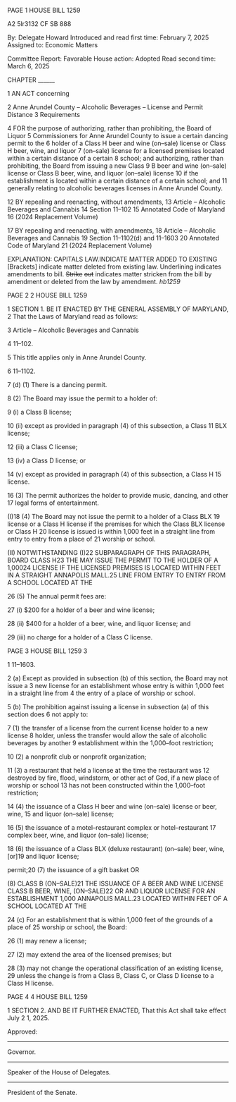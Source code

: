 PAGE 1
HOUSE BILL 1259

A2 5lr3132
CF SB 888

By: Delegate Howard
Introduced and read first time: February 7, 2025
Assigned to: Economic Matters

Committee Report: Favorable
House action: Adopted
Read second time: March 6, 2025

CHAPTER ______

1 AN ACT concerning

2 Anne Arundel County – Alcoholic Beverages – License and Permit Distance
3 Requirements

4 FOR the purpose of authorizing, rather than prohibiting, the Board of Liquor
5 Commissioners for Anne Arundel County to issue a certain dancing permit to the
6 holder of a Class H beer and wine (on–sale) license or Class H beer, wine, and liquor
7 (on–sale) license for a licensed premises located within a certain distance of a certain
8 school; and authorizing, rather than prohibiting, the Board from issuing a new Class
9 B beer and wine (on–sale) license or Class B beer, wine, and liquor (on–sale) license
10 if the establishment is located within a certain distance of a certain school; and
11 generally relating to alcoholic beverages licenses in Anne Arundel County.

12 BY repealing and reenacting, without amendments,
13 Article – Alcoholic Beverages and Cannabis
14 Section 11–102
15 Annotated Code of Maryland
16 (2024 Replacement Volume)

17 BY repealing and reenacting, with amendments,
18 Article – Alcoholic Beverages and Cannabis
19 Section 11–1102(d) and 11–1603
20 Annotated Code of Maryland
21 (2024 Replacement Volume)

EXPLANATION: CAPITALS LAW.INDICATE MATTER ADDED TO EXISTING
[Brackets] indicate matter deleted from existing law.
Underlining indicates amendments to bill.
~~Strike~~ ~~out~~ indicates matter stricken from the bill by amendment or deleted from the law by
amendment. *hb1259*

PAGE 2
2 HOUSE BILL 1259

1 SECTION 1. BE IT ENACTED BY THE GENERAL ASSEMBLY OF MARYLAND,
2 That the Laws of Maryland read as follows:

3 Article – Alcoholic Beverages and Cannabis

4 11–102.

5 This title applies only in Anne Arundel County.

6 11–1102.

7 (d) (1) There is a dancing permit.

8 (2) The Board may issue the permit to a holder of:

9 (i) a Class B license;

10 (ii) except as provided in paragraph (4) of this subsection, a Class
11 BLX license;

12 (iii) a Class C license;

13 (iv) a Class D license; or

14 (v) except as provided in paragraph (4) of this subsection, a Class H
15 license.

16 (3) The permit authorizes the holder to provide music, dancing, and other
17 legal forms of entertainment.

(I)18 (4) The Board may not issue the permit to a holder of a Class BLX
19 license or a Class H license if the premises for which the Class BLX license or Class H
20 license is issued is within 1,000 feet in a straight line from entry to entry from a place of
21 worship or school.

(II) NOTWITHSTANDING (I)22 SUBPARAGRAPH OF THIS
PARAGRAPH, BOARD CLASS H23 THE MAY ISSUE THE PERMIT TO THE HOLDER OF A
1,00024 LICENSE IF THE LICENSED PREMISES IS LOCATED WITHIN FEET IN A STRAIGHT
ANNAPOLIS MALL.25 LINE FROM ENTRY TO ENTRY FROM A SCHOOL LOCATED AT THE

26 (5) The annual permit fees are:

27 (i) $200 for a holder of a beer and wine license;

28 (ii) $400 for a holder of a beer, wine, and liquor license; and

29 (iii) no charge for a holder of a Class C license.

PAGE 3
HOUSE BILL 1259 3

1 11–1603.

2 (a) Except as provided in subsection (b) of this section, the Board may not issue a
3 new license for an establishment whose entry is within 1,000 feet in a straight line from
4 the entry of a place of worship or school.

5 (b) The prohibition against issuing a license in subsection (a) of this section does
6 not apply to:

7 (1) the transfer of a license from the current license holder to a new license
8 holder, unless the transfer would allow the sale of alcoholic beverages by another
9 establishment within the 1,000–foot restriction;

10 (2) a nonprofit club or nonprofit organization;

11 (3) a restaurant that held a license at the time the restaurant was
12 destroyed by fire, flood, windstorm, or other act of God, if a new place of worship or school
13 has not been constructed within the 1,000–foot restriction;

14 (4) the issuance of a Class H beer and wine (on–sale) license or beer, wine,
15 and liquor (on–sale) license;

16 (5) the issuance of a motel–restaurant complex or hotel–restaurant
17 complex beer, wine, and liquor (on–sale) license;

18 (6) the issuance of a Class BLX (deluxe restaurant) (on–sale) beer, wine,
[or]19 and liquor license;

permit;20 (7) the issuance of a gift basket OR

(8) CLASS B (ON–SALE)21 THE ISSUANCE OF A BEER AND WINE LICENSE
CLASS B BEER, WINE, (ON–SALE)22 OR AND LIQUOR LICENSE FOR AN ESTABLISHMENT
1,000 ANNAPOLIS MALL.23 LOCATED WITHIN FEET OF A SCHOOL LOCATED AT THE

24 (c) For an establishment that is within 1,000 feet of the grounds of a place of
25 worship or school, the Board:

26 (1) may renew a license;

27 (2) may extend the area of the licensed premises; but

28 (3) may not change the operational classification of an existing license,
29 unless the change is from a Class B, Class C, or Class D license to a Class H license.

PAGE 4
4 HOUSE BILL 1259

1 SECTION 2. AND BE IT FURTHER ENACTED, That this Act shall take effect July
2 1, 2025.

Approved:

________________________________________________________________________________
Governor.

________________________________________________________________________________
Speaker of the House of Delegates.

________________________________________________________________________________
President of the Senate.